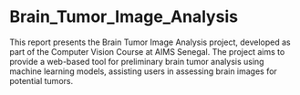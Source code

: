 # Brain_Tumor_Image_Analysis
This report presents the Brain Tumor Image Analysis project, developed as part of the Computer Vision Course at AIMS Senegal. The project aims to provide a web-based tool for preliminary brain tumor analysis using machine learning models, assisting users in assessing brain images for potential tumors.
